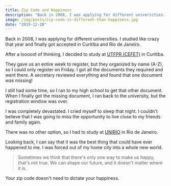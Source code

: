 ```yaml
---
title: Zip Code and Happiness
description: "Back in 2008, I was applying for different universities. I studied like crazy that year and finally got accepted in Curitiba and Rio de Janeiro. After a looooot of thinking, I decided to study at UTFPR (CEFET) in Curitiba."
image: /img/posts/zip-code-is-different-than-happiness.jpg
date: "2019-12-20"
---
```


Back in 2008, I was applying for different universities. I studied like crazy that year and finally got accepted in Curitiba and Rio de Janeiro.

After a looooot of thinking, I decided to study at [UTFPR (CEFET)](https://en.wikipedia.org/wiki/Federal_University_of_Technology_%E2%80%93_Paran%C3%A1) in Curitiba.

They gave us an entire week to register, but they organized by name (A-Z), so I could only register on Friday. I got all the documents they required and went there. A secretary reviewed everything and found that one document was missing!

I still had some time, so I ran to my high school to get that other document. When I finally got the missing document, I ran back to the university, but the registration window was over.

I was completely devastated. I cried myself to sleep that night. I couldn't believe that I was going to miss the opportunity to live close to my friends and family again.

There was no other option, so I had to study at [UNIRIO](https://en.wikipedia.org/wiki/Federal_University_of_the_State_of_Rio_de_Janeiro) in Rio de Janeiro.

Looking back, I can say that it was the best thing that could have ever happened to me. I was forced out of my home city into a whole new world.

> Sometimes we think that there's only one way to make us happy, that's not true. We can shape our future, and it doesn't matter where it is.

Your zip code doesn't need to dictate your happiness.
